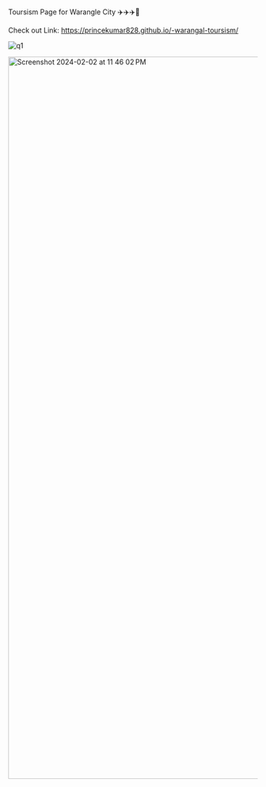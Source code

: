 Toursism Page for Warangle City ✈️✈️✈️🚅

Check out Link: https://princekumar828.github.io/-warangal-toursism/


![q1](https://github.com/princekumar828/-warangal-toursism/assets/148186131/cdf910de-f83e-4c73-b76b-e5f96ed5dc4d)

<img width="1458" alt="Screenshot 2024-02-02 at 11 46 02 PM" src="https://github.com/princekumar828/-warangal-toursism/assets/148186131/2478144c-43f2-4dfa-a8fb-bef0e8780237">
